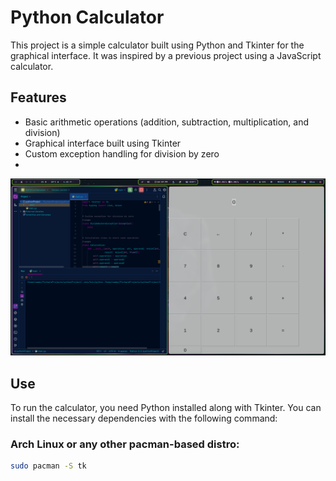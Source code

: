 # Python Calculator

This project is a simple calculator built using Python and Tkinter for the graphical interface. It was inspired by a previous project using a JavaScript calculator.

## Features
- Basic arithmetic operations (addition, subtraction, multiplication, and division)
- Graphical interface built using Tkinter
- Custom exception handling for division by zero
- 
![Calculator](Screenshot_26-Sep_22-59-45_18948.png)

## Use

To run the calculator, you need Python installed along with Tkinter. You can install the necessary dependencies with the following command:

### Arch Linux or any other pacman-based distro:
```bash
sudo pacman -S tk




